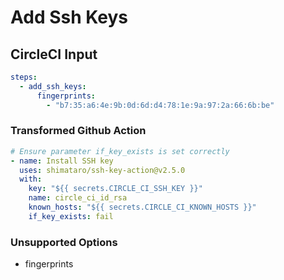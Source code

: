 # Add Ssh Keys

## CircleCI Input

```yaml
steps:
  - add_ssh_keys:
      fingerprints:
        - "b7:35:a6:4e:9b:0d:6d:d4:78:1e:9a:97:2a:66:6b:be"
```

### Transformed Github Action

```yaml
# Ensure parameter if_key_exists is set correctly
- name: Install SSH key
  uses: shimataro/ssh-key-action@v2.5.0
  with:
    key: "${{ secrets.CIRCLE_CI_SSH_KEY }}"
    name: circle_ci_id_rsa
    known_hosts: "${{ secrets.CIRCLE_CI_KNOWN_HOSTS }}"
    if_key_exists: fail
```

### Unsupported Options

- fingerprints
